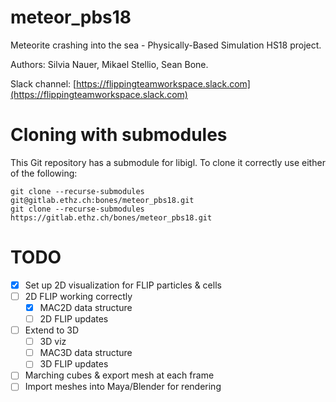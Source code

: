# meteor_pbs18

Meteorite crashing into the sea - Physically-Based Simulation HS18 project.

Authors: Silvia Nauer, Mikael Stellio, Sean Bone.

Slack channel: [https://flippingteamworkspace.slack.com](https://flippingteamworkspace.slack.com)

# Cloning with submodules
This Git repository has a submodule for libigl. To clone it correctly use either of the following:

    git clone --recurse-submodules git@gitlab.ethz.ch:bones/meteor_pbs18.git
    git clone --recurse-submodules https://gitlab.ethz.ch/bones/meteor_pbs18.git

# TODO
 - [X] Set up 2D visualization for FLIP particles & cells
 - [ ] 2D FLIP working correctly
   - [X] MAC2D data structure
   - [ ] 2D FLIP updates
 
 - [ ] Extend to 3D
   - [ ] 3D viz
   - [ ] MAC3D data structure
   - [ ] 3D FLIP updates

 - [ ] Marching cubes & export mesh at each frame
 - [ ] Import meshes into Maya/Blender for rendering
